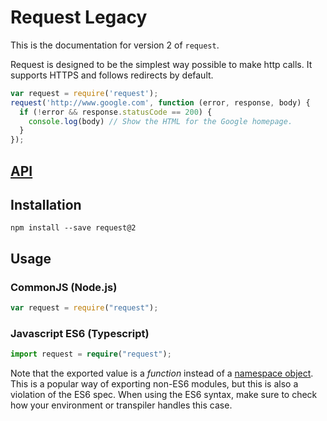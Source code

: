 # Request Legacy

This is the documentation for version 2 of `request`.

Request is designed to be the simplest way possible to make http calls. It supports HTTPS and follows redirects by default.

```js
var request = require('request');
request('http://www.google.com', function (error, response, body) {
  if (!error && response.statusCode == 200) {
    console.log(body) // Show the HTML for the Google homepage.
  }
});
```

## [API](./api/index.md)

## Installation

```shell
npm install --save request@2
```

## Usage

### CommonJS (Node.js)

```js
var request = require("request");
```

### Javascript ES6 (Typescript)

```ts
import request = require("request");
```

Note that the exported value is a *function* instead of a [namespace object][namespace-object].
This is a popular way of exporting non-ES6 modules, but this is also a violation of the ES6 spec.
When using the ES6 syntax, make sure to check how your environment or transpiler handles this case.

[namespace-object]: http://www.ecma-international.org/ecma-262/6.0/index.html#sec-module-namespace-objects
